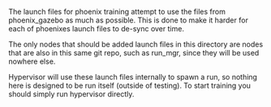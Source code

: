 The launch files for phoenix training attempt to use the files from phoenix_gazebo as much as possible. This is done
to make it harder for each of phoenixes launch files to de-sync over time.

The only nodes that should be added launch files in this directory are nodes that are also in this same git repo, such as
run_mgr, since they will be used nowhere else.

Hypervisor will use these launch files internally to spawn a run, so nothing here is designed to be run itself (outside of testing).
To start training you should simply run hypervisor directly.
